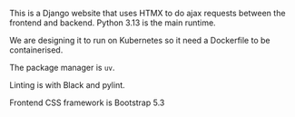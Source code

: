 This is a Django website that uses HTMX to do ajax requests between the frontend and backend. Python 3.13 is the main runtime.

We are designing it to run on Kubernetes so it need a Dockerfile to be containerised.

The package manager is `uv`.

Linting is with Black and pylint.

Frontend CSS framework is Bootstrap 5.3